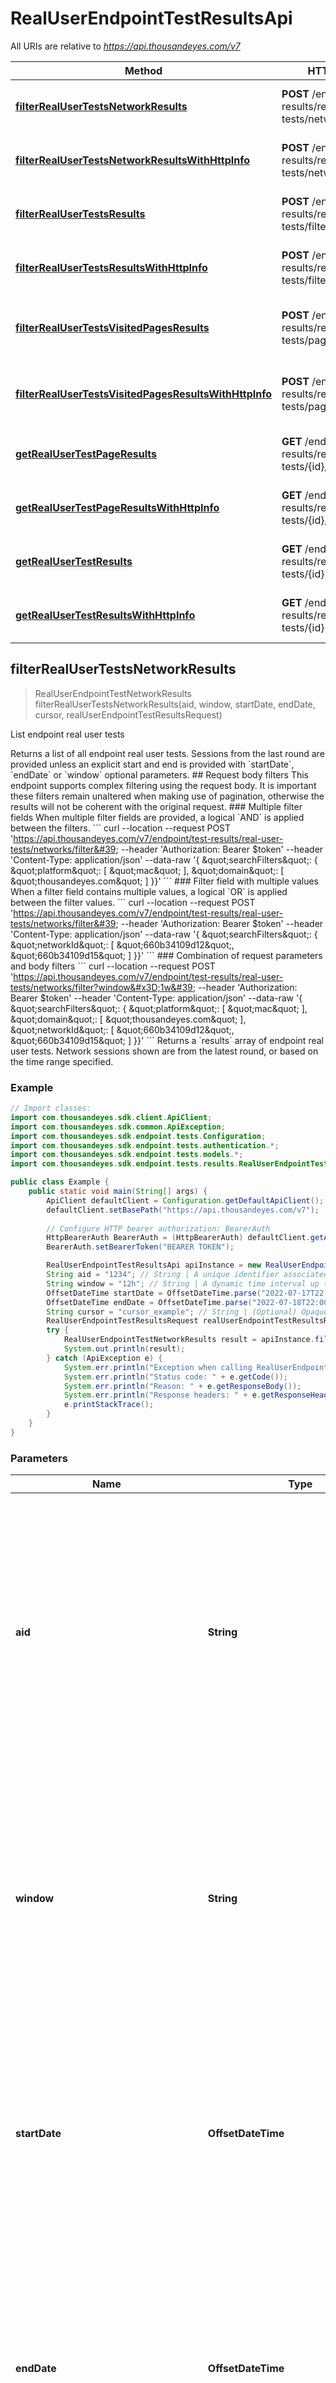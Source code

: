 # RealUserEndpointTestResultsApi

All URIs are relative to *https://api.thousandeyes.com/v7*

| Method | HTTP request | Description |
|------------- | ------------- | -------------|
| [**filterRealUserTestsNetworkResults**](RealUserEndpointTestResultsApi.md#filterRealUserTestsNetworkResults) | **POST** /endpoint/test-results/real-user-tests/networks/filter | List endpoint real user tests |
| [**filterRealUserTestsNetworkResultsWithHttpInfo**](RealUserEndpointTestResultsApi.md#filterRealUserTestsNetworkResultsWithHttpInfo) | **POST** /endpoint/test-results/real-user-tests/networks/filter | List endpoint real user tests |
| [**filterRealUserTestsResults**](RealUserEndpointTestResultsApi.md#filterRealUserTestsResults) | **POST** /endpoint/test-results/real-user-tests/filter | List endpoint real user tests |
| [**filterRealUserTestsResultsWithHttpInfo**](RealUserEndpointTestResultsApi.md#filterRealUserTestsResultsWithHttpInfo) | **POST** /endpoint/test-results/real-user-tests/filter | List endpoint real user tests |
| [**filterRealUserTestsVisitedPagesResults**](RealUserEndpointTestResultsApi.md#filterRealUserTestsVisitedPagesResults) | **POST** /endpoint/test-results/real-user-tests/pages/filter | List endpoint real user tests visited pages |
| [**filterRealUserTestsVisitedPagesResultsWithHttpInfo**](RealUserEndpointTestResultsApi.md#filterRealUserTestsVisitedPagesResultsWithHttpInfo) | **POST** /endpoint/test-results/real-user-tests/pages/filter | List endpoint real user tests visited pages |
| [**getRealUserTestPageResults**](RealUserEndpointTestResultsApi.md#getRealUserTestPageResults) | **GET** /endpoint/test-results/real-user-tests/{id}/pages/{pageId} | Retrieve endpoint real user test page |
| [**getRealUserTestPageResultsWithHttpInfo**](RealUserEndpointTestResultsApi.md#getRealUserTestPageResultsWithHttpInfo) | **GET** /endpoint/test-results/real-user-tests/{id}/pages/{pageId} | Retrieve endpoint real user test page |
| [**getRealUserTestResults**](RealUserEndpointTestResultsApi.md#getRealUserTestResults) | **GET** /endpoint/test-results/real-user-tests/{id} | Retrieve endpoint real user test |
| [**getRealUserTestResultsWithHttpInfo**](RealUserEndpointTestResultsApi.md#getRealUserTestResultsWithHttpInfo) | **GET** /endpoint/test-results/real-user-tests/{id} | Retrieve endpoint real user test |



## filterRealUserTestsNetworkResults

> RealUserEndpointTestNetworkResults filterRealUserTestsNetworkResults(aid, window, startDate, endDate, cursor, realUserEndpointTestResultsRequest)

List endpoint real user tests

Returns a list of all endpoint real user tests.  Sessions from the last round are provided unless an explicit start and end is provided with &#x60;startDate&#x60;, &#x60;endDate&#x60; or &#x60;window&#x60; optional parameters.  ## Request body filters This endpoint supports complex filtering using the request body. It is important these filters remain unaltered when making use of pagination, otherwise the results will not be coherent with the original request.  ### Multiple filter fields When multiple filter fields are provided, a logical &#x60;AND&#x60; is applied between the filters.  &#x60;&#x60;&#x60; curl --location --request POST &#39;https://api.thousandeyes.com/v7/endpoint/test-results/real-user-tests/networks/filter&#39; --header &#39;Authorization: Bearer $token&#39; --header &#39;Content-Type: application/json&#39; --data-raw &#39;{    \&quot;searchFilters\&quot;: {     \&quot;platform\&quot;: [ \&quot;mac\&quot; ],     \&quot;domain\&quot;: [ \&quot;thousandeyes.com\&quot; ]   }}&#39; &#x60;&#x60;&#x60;  ### Filter field with multiple values When a filter field contains multiple values, a logical &#x60;OR&#x60; is applied between the filter values.  &#x60;&#x60;&#x60; curl --location --request POST &#39;https://api.thousandeyes.com/v7/endpoint/test-results/real-user-tests/networks/filter&#39; --header &#39;Authorization: Bearer $token&#39; --header &#39;Content-Type: application/json&#39; --data-raw &#39;{   \&quot;searchFilters\&quot;: {     \&quot;networkId\&quot;: [ \&quot;660b34109d12\&quot;, \&quot;660b34109d15\&quot; ]   }}&#39; &#x60;&#x60;&#x60;  ### Combination of request parameters and body filters &#x60;&#x60;&#x60; curl --location --request POST &#39;https://api.thousandeyes.com/v7/endpoint/test-results/real-user-tests/networks/filter?window&#x3D;1w&#39; --header &#39;Authorization: Bearer $token&#39; --header &#39;Content-Type: application/json&#39; --data-raw &#39;{   \&quot;searchFilters\&quot;: {     \&quot;platform\&quot;: [ \&quot;mac\&quot; ],     \&quot;domain\&quot;: [ \&quot;thousandeyes.com\&quot; ],     \&quot;networkId\&quot;: [ \&quot;660b34109d12\&quot;, \&quot;660b34109d15\&quot; ]   }}&#39; &#x60;&#x60;&#x60;  Returns a &#x60;results&#x60; array of endpoint real user tests.  Network sessions shown are from the latest round, or based on the time range specified. 

### Example

```java
// Import classes:
import com.thousandeyes.sdk.client.ApiClient;
import com.thousandeyes.sdk.common.ApiException;
import com.thousandeyes.sdk.endpoint.tests.Configuration;
import com.thousandeyes.sdk.endpoint.tests.authentication.*;
import com.thousandeyes.sdk.endpoint.tests.models.*;
import com.thousandeyes.sdk.endpoint.tests.results.RealUserEndpointTestResultsApi;

public class Example {
    public static void main(String[] args) {
        ApiClient defaultClient = Configuration.getDefaultApiClient();
        defaultClient.setBasePath("https://api.thousandeyes.com/v7");
        
        // Configure HTTP bearer authorization: BearerAuth
        HttpBearerAuth BearerAuth = (HttpBearerAuth) defaultClient.getAuthentication("BearerAuth");
        BearerAuth.setBearerToken("BEARER TOKEN");

        RealUserEndpointTestResultsApi apiInstance = new RealUserEndpointTestResultsApi(defaultClient);
        String aid = "1234"; // String | A unique identifier associated with your account group. You can retrieve your `AccountGroupId` from the `/account-groups` endpoint. Note that you must be assigned to the target account group. Specifying this parameter without being assigned to the target account group will result in an error response.
        String window = "12h"; // String | A dynamic time interval up to the current time of the request. Specify the interval as a number followed by an optional type: `s` for seconds (default if no type is specified), `m` for minutes, `h` for hours, `d` for days, and `w` for weeks. For a precise date range, use `startDate` and `endDate`.
        OffsetDateTime startDate = OffsetDateTime.parse("2022-07-17T22:00:54Z"); // OffsetDateTime | Use with the `endDate` parameter. Include the complete time (hours, minutes, and seconds) in UTC time zone, following the ISO 8601 date-time format. See the example for reference. Please note that this parameter can't be used with `window`.
        OffsetDateTime endDate = OffsetDateTime.parse("2022-07-18T22:00:54Z"); // OffsetDateTime | Defaults to current time the request is made. Use with the `startDate` parameter. Include the complete time (hours, minutes, and seconds) in UTC time zone, following the ISO 8601 date-time format. See the example for reference. Please note that this parameter can't be used with `window`.
        String cursor = "cursor_example"; // String | (Optional) Opaque cursor used for pagination. Clients should use `next` value from `_links` instead of this parameter.
        RealUserEndpointTestResultsRequest realUserEndpointTestResultsRequest = new RealUserEndpointTestResultsRequest(); // RealUserEndpointTestResultsRequest | 
        try {
            RealUserEndpointTestNetworkResults result = apiInstance.filterRealUserTestsNetworkResults(aid, window, startDate, endDate, cursor, realUserEndpointTestResultsRequest);
            System.out.println(result);
        } catch (ApiException e) {
            System.err.println("Exception when calling RealUserEndpointTestResultsApi#filterRealUserTestsNetworkResults");
            System.err.println("Status code: " + e.getCode());
            System.err.println("Reason: " + e.getResponseBody());
            System.err.println("Response headers: " + e.getResponseHeaders());
            e.printStackTrace();
        }
    }
}
```

### Parameters


| Name | Type | Description  | Notes |
|------------- | ------------- | ------------- | -------------|
| **aid** | **String**| A unique identifier associated with your account group. You can retrieve your &#x60;AccountGroupId&#x60; from the &#x60;/account-groups&#x60; endpoint. Note that you must be assigned to the target account group. Specifying this parameter without being assigned to the target account group will result in an error response. | [optional] |
| **window** | **String**| A dynamic time interval up to the current time of the request. Specify the interval as a number followed by an optional type: &#x60;s&#x60; for seconds (default if no type is specified), &#x60;m&#x60; for minutes, &#x60;h&#x60; for hours, &#x60;d&#x60; for days, and &#x60;w&#x60; for weeks. For a precise date range, use &#x60;startDate&#x60; and &#x60;endDate&#x60;. | [optional] |
| **startDate** | **OffsetDateTime**| Use with the &#x60;endDate&#x60; parameter. Include the complete time (hours, minutes, and seconds) in UTC time zone, following the ISO 8601 date-time format. See the example for reference. Please note that this parameter can&#39;t be used with &#x60;window&#x60;. | [optional] |
| **endDate** | **OffsetDateTime**| Defaults to current time the request is made. Use with the &#x60;startDate&#x60; parameter. Include the complete time (hours, minutes, and seconds) in UTC time zone, following the ISO 8601 date-time format. See the example for reference. Please note that this parameter can&#39;t be used with &#x60;window&#x60;. | [optional] |
| **cursor** | **String**| (Optional) Opaque cursor used for pagination. Clients should use &#x60;next&#x60; value from &#x60;_links&#x60; instead of this parameter. | [optional] |
| **realUserEndpointTestResultsRequest** | [**RealUserEndpointTestResultsRequest**](RealUserEndpointTestResultsRequest.md)|  | [optional] |

### Return type

[**RealUserEndpointTestNetworkResults**](RealUserEndpointTestNetworkResults.md)


### Authorization

[BearerAuth](../README.md#BearerAuth)

### HTTP request headers

- **Content-Type**: application/json
- **Accept**: application/hal+json, application/json, application/problem+json

### HTTP response details
| Status code | Description | Response headers |
|-------------|-------------|------------------|
| **200** | OK |  -  |
| **400** | Bad Request |  -  |
| **401** | Unauthorized |  -  |
| **403** | Insufficient permissions to query endpoint |  -  |
| **404** | Not found |  -  |
| **429** | Exhausted rate limit for the organization |  -  |
| **500** | Internal server error |  -  |
| **502** | Bad Gateway |  -  |

## filterRealUserTestsNetworkResultsWithHttpInfo

> ApiResponse<RealUserEndpointTestNetworkResults> filterRealUserTestsNetworkResults filterRealUserTestsNetworkResultsWithHttpInfo(aid, window, startDate, endDate, cursor, realUserEndpointTestResultsRequest)

List endpoint real user tests

Returns a list of all endpoint real user tests.  Sessions from the last round are provided unless an explicit start and end is provided with &#x60;startDate&#x60;, &#x60;endDate&#x60; or &#x60;window&#x60; optional parameters.  ## Request body filters This endpoint supports complex filtering using the request body. It is important these filters remain unaltered when making use of pagination, otherwise the results will not be coherent with the original request.  ### Multiple filter fields When multiple filter fields are provided, a logical &#x60;AND&#x60; is applied between the filters.  &#x60;&#x60;&#x60; curl --location --request POST &#39;https://api.thousandeyes.com/v7/endpoint/test-results/real-user-tests/networks/filter&#39; --header &#39;Authorization: Bearer $token&#39; --header &#39;Content-Type: application/json&#39; --data-raw &#39;{    \&quot;searchFilters\&quot;: {     \&quot;platform\&quot;: [ \&quot;mac\&quot; ],     \&quot;domain\&quot;: [ \&quot;thousandeyes.com\&quot; ]   }}&#39; &#x60;&#x60;&#x60;  ### Filter field with multiple values When a filter field contains multiple values, a logical &#x60;OR&#x60; is applied between the filter values.  &#x60;&#x60;&#x60; curl --location --request POST &#39;https://api.thousandeyes.com/v7/endpoint/test-results/real-user-tests/networks/filter&#39; --header &#39;Authorization: Bearer $token&#39; --header &#39;Content-Type: application/json&#39; --data-raw &#39;{   \&quot;searchFilters\&quot;: {     \&quot;networkId\&quot;: [ \&quot;660b34109d12\&quot;, \&quot;660b34109d15\&quot; ]   }}&#39; &#x60;&#x60;&#x60;  ### Combination of request parameters and body filters &#x60;&#x60;&#x60; curl --location --request POST &#39;https://api.thousandeyes.com/v7/endpoint/test-results/real-user-tests/networks/filter?window&#x3D;1w&#39; --header &#39;Authorization: Bearer $token&#39; --header &#39;Content-Type: application/json&#39; --data-raw &#39;{   \&quot;searchFilters\&quot;: {     \&quot;platform\&quot;: [ \&quot;mac\&quot; ],     \&quot;domain\&quot;: [ \&quot;thousandeyes.com\&quot; ],     \&quot;networkId\&quot;: [ \&quot;660b34109d12\&quot;, \&quot;660b34109d15\&quot; ]   }}&#39; &#x60;&#x60;&#x60;  Returns a &#x60;results&#x60; array of endpoint real user tests.  Network sessions shown are from the latest round, or based on the time range specified. 

### Example

```java
// Import classes:
import com.thousandeyes.sdk.client.ApiClient;
import com.thousandeyes.sdk.common.ApiException;
import com.thousandeyes.sdk.common.ApiResponse;
import com.thousandeyes.sdk.endpoint.tests.Configuration;
import com.thousandeyes.sdk.endpoint.tests.authentication.*;
import com.thousandeyes.sdk.endpoint.tests.models.*;
import com.thousandeyes.sdk.endpoint.tests.results.RealUserEndpointTestResultsApi;

public class Example {
    public static void main(String[] args) {
        ApiClient defaultClient = Configuration.getDefaultApiClient();
        defaultClient.setBasePath("https://api.thousandeyes.com/v7");
        
        // Configure HTTP bearer authorization: BearerAuth
        HttpBearerAuth BearerAuth = (HttpBearerAuth) defaultClient.getAuthentication("BearerAuth");
        BearerAuth.setBearerToken("BEARER TOKEN");

        RealUserEndpointTestResultsApi apiInstance = new RealUserEndpointTestResultsApi(defaultClient);
        String aid = "1234"; // String | A unique identifier associated with your account group. You can retrieve your `AccountGroupId` from the `/account-groups` endpoint. Note that you must be assigned to the target account group. Specifying this parameter without being assigned to the target account group will result in an error response.
        String window = "12h"; // String | A dynamic time interval up to the current time of the request. Specify the interval as a number followed by an optional type: `s` for seconds (default if no type is specified), `m` for minutes, `h` for hours, `d` for days, and `w` for weeks. For a precise date range, use `startDate` and `endDate`.
        OffsetDateTime startDate = OffsetDateTime.parse("2022-07-17T22:00:54Z"); // OffsetDateTime | Use with the `endDate` parameter. Include the complete time (hours, minutes, and seconds) in UTC time zone, following the ISO 8601 date-time format. See the example for reference. Please note that this parameter can't be used with `window`.
        OffsetDateTime endDate = OffsetDateTime.parse("2022-07-18T22:00:54Z"); // OffsetDateTime | Defaults to current time the request is made. Use with the `startDate` parameter. Include the complete time (hours, minutes, and seconds) in UTC time zone, following the ISO 8601 date-time format. See the example for reference. Please note that this parameter can't be used with `window`.
        String cursor = "cursor_example"; // String | (Optional) Opaque cursor used for pagination. Clients should use `next` value from `_links` instead of this parameter.
        RealUserEndpointTestResultsRequest realUserEndpointTestResultsRequest = new RealUserEndpointTestResultsRequest(); // RealUserEndpointTestResultsRequest | 
        try {
            ApiResponse<RealUserEndpointTestNetworkResults> response = apiInstance.filterRealUserTestsNetworkResultsWithHttpInfo(aid, window, startDate, endDate, cursor, realUserEndpointTestResultsRequest);
            System.out.println("Status code: " + response.getStatusCode());
            System.out.println("Response headers: " + response.getHeaders());
            System.out.println("Response body: " + response.getData());
        } catch (ApiException e) {
            System.err.println("Exception when calling RealUserEndpointTestResultsApi#filterRealUserTestsNetworkResults");
            System.err.println("Status code: " + e.getCode());
            System.err.println("Response headers: " + e.getResponseHeaders());
            System.err.println("Reason: " + e.getResponseBody());
            e.printStackTrace();
        }
    }
}
```

### Parameters


| Name | Type | Description  | Notes |
|------------- | ------------- | ------------- | -------------|
| **aid** | **String**| A unique identifier associated with your account group. You can retrieve your &#x60;AccountGroupId&#x60; from the &#x60;/account-groups&#x60; endpoint. Note that you must be assigned to the target account group. Specifying this parameter without being assigned to the target account group will result in an error response. | [optional] |
| **window** | **String**| A dynamic time interval up to the current time of the request. Specify the interval as a number followed by an optional type: &#x60;s&#x60; for seconds (default if no type is specified), &#x60;m&#x60; for minutes, &#x60;h&#x60; for hours, &#x60;d&#x60; for days, and &#x60;w&#x60; for weeks. For a precise date range, use &#x60;startDate&#x60; and &#x60;endDate&#x60;. | [optional] |
| **startDate** | **OffsetDateTime**| Use with the &#x60;endDate&#x60; parameter. Include the complete time (hours, minutes, and seconds) in UTC time zone, following the ISO 8601 date-time format. See the example for reference. Please note that this parameter can&#39;t be used with &#x60;window&#x60;. | [optional] |
| **endDate** | **OffsetDateTime**| Defaults to current time the request is made. Use with the &#x60;startDate&#x60; parameter. Include the complete time (hours, minutes, and seconds) in UTC time zone, following the ISO 8601 date-time format. See the example for reference. Please note that this parameter can&#39;t be used with &#x60;window&#x60;. | [optional] |
| **cursor** | **String**| (Optional) Opaque cursor used for pagination. Clients should use &#x60;next&#x60; value from &#x60;_links&#x60; instead of this parameter. | [optional] |
| **realUserEndpointTestResultsRequest** | [**RealUserEndpointTestResultsRequest**](RealUserEndpointTestResultsRequest.md)|  | [optional] |

### Return type

ApiResponse<[**RealUserEndpointTestNetworkResults**](RealUserEndpointTestNetworkResults.md)>


### Authorization

[BearerAuth](../README.md#BearerAuth)

### HTTP request headers

- **Content-Type**: application/json
- **Accept**: application/hal+json, application/json, application/problem+json

### HTTP response details
| Status code | Description | Response headers |
|-------------|-------------|------------------|
| **200** | OK |  -  |
| **400** | Bad Request |  -  |
| **401** | Unauthorized |  -  |
| **403** | Insufficient permissions to query endpoint |  -  |
| **404** | Not found |  -  |
| **429** | Exhausted rate limit for the organization |  -  |
| **500** | Internal server error |  -  |
| **502** | Bad Gateway |  -  |


## filterRealUserTestsResults

> RealUserEndpointTestResults filterRealUserTestsResults(aid, window, startDate, endDate, cursor, realUserEndpointTestResultsRequest)

List endpoint real user tests

Returns a list of all endpoint real user tests. Results from the last round are provided unless an explicit start and end is provided with &#x60;startDate&#x60;, &#x60;endDate&#x60; or &#x60;window&#x60; optional parameters.  ## Request body filters This endpoint supports complex filtering using the request body. It is important these filters remain unaltered when making use of pagination, otherwise the results will not be coherent with the original request.  ### Multiple filter fields When multiple filter fields are provided, a logical &#x60;AND&#x60; is applied between the filters.  &#x60;&#x60;&#x60; curl --location --request POST &#39;https://api.thousandeyes.com/v7/endpoint/test-results/real-user-tests/filter&#39; --header &#39;Authorization: Bearer $token&#39; --header &#39;Content-Type: application/json&#39; --data-raw &#39;{   \&quot;searchFilters\&quot;: {     \&quot;platform\&quot;: [ \&quot;mac\&quot; ],     \&quot;domain\&quot;: [ \&quot;thousandeyes.com\&quot; ]   }}&#39; &#x60;&#x60;&#x60;  ### Filter field with multiple values When a filter field contains multiple values, a logical &#x60;OR&#x60; is applied between the filter values.  &#x60;&#x60;&#x60; curl --location --request POST &#39;https://api.thousandeyes.com/v7/endpoint/test-results/real-user-tests/filter&#39; --header &#39;Authorization: Bearer $token&#39; --header &#39;Content-Type: application/json&#39; --data-raw &#39;{     \&quot;searchFilters\&quot;: {       \&quot;networkId\&quot;: [ \&quot;660b34109d12\&quot;, \&quot;660b34109d15\&quot; ]     }   }&#39; &#x60;&#x60;&#x60;  ### Combination of request parameters and body filters &#x60;&#x60;&#x60; curl --location --request POST &#39;https://api.thousandeyes.com/v7/endpoint/test-results/real-user-tests/filter?window&#x3D;1w&#39; --header &#39;Authorization: Bearer $token&#39; --header &#39;Content-Type: application/json&#39; --data-raw &#39;{     \&quot;searchFilters\&quot;: {       \&quot;platform\&quot;: [ \&quot;mac\&quot; ],       \&quot;domain\&quot;: [ \&quot;thousandeyes.com\&quot; ],       \&quot;networkId\&quot;: [ \&quot;660b34109d12\&quot;, \&quot;660b34109d15\&quot; ]     }   }&#39; &#x60;&#x60;&#x60;  Returns a &#x60;results&#x60; array of endpoint real user tests. Either the latest results, or based on the time range and body filters specified. 

### Example

```java
// Import classes:
import com.thousandeyes.sdk.client.ApiClient;
import com.thousandeyes.sdk.common.ApiException;
import com.thousandeyes.sdk.endpoint.tests.Configuration;
import com.thousandeyes.sdk.endpoint.tests.authentication.*;
import com.thousandeyes.sdk.endpoint.tests.models.*;
import com.thousandeyes.sdk.endpoint.tests.results.RealUserEndpointTestResultsApi;

public class Example {
    public static void main(String[] args) {
        ApiClient defaultClient = Configuration.getDefaultApiClient();
        defaultClient.setBasePath("https://api.thousandeyes.com/v7");
        
        // Configure HTTP bearer authorization: BearerAuth
        HttpBearerAuth BearerAuth = (HttpBearerAuth) defaultClient.getAuthentication("BearerAuth");
        BearerAuth.setBearerToken("BEARER TOKEN");

        RealUserEndpointTestResultsApi apiInstance = new RealUserEndpointTestResultsApi(defaultClient);
        String aid = "1234"; // String | A unique identifier associated with your account group. You can retrieve your `AccountGroupId` from the `/account-groups` endpoint. Note that you must be assigned to the target account group. Specifying this parameter without being assigned to the target account group will result in an error response.
        String window = "12h"; // String | A dynamic time interval up to the current time of the request. Specify the interval as a number followed by an optional type: `s` for seconds (default if no type is specified), `m` for minutes, `h` for hours, `d` for days, and `w` for weeks. For a precise date range, use `startDate` and `endDate`.
        OffsetDateTime startDate = OffsetDateTime.parse("2022-07-17T22:00:54Z"); // OffsetDateTime | Use with the `endDate` parameter. Include the complete time (hours, minutes, and seconds) in UTC time zone, following the ISO 8601 date-time format. See the example for reference. Please note that this parameter can't be used with `window`.
        OffsetDateTime endDate = OffsetDateTime.parse("2022-07-18T22:00:54Z"); // OffsetDateTime | Defaults to current time the request is made. Use with the `startDate` parameter. Include the complete time (hours, minutes, and seconds) in UTC time zone, following the ISO 8601 date-time format. See the example for reference. Please note that this parameter can't be used with `window`.
        String cursor = "cursor_example"; // String | (Optional) Opaque cursor used for pagination. Clients should use `next` value from `_links` instead of this parameter.
        RealUserEndpointTestResultsRequest realUserEndpointTestResultsRequest = new RealUserEndpointTestResultsRequest(); // RealUserEndpointTestResultsRequest | 
        try {
            RealUserEndpointTestResults result = apiInstance.filterRealUserTestsResults(aid, window, startDate, endDate, cursor, realUserEndpointTestResultsRequest);
            System.out.println(result);
        } catch (ApiException e) {
            System.err.println("Exception when calling RealUserEndpointTestResultsApi#filterRealUserTestsResults");
            System.err.println("Status code: " + e.getCode());
            System.err.println("Reason: " + e.getResponseBody());
            System.err.println("Response headers: " + e.getResponseHeaders());
            e.printStackTrace();
        }
    }
}
```

### Parameters


| Name | Type | Description  | Notes |
|------------- | ------------- | ------------- | -------------|
| **aid** | **String**| A unique identifier associated with your account group. You can retrieve your &#x60;AccountGroupId&#x60; from the &#x60;/account-groups&#x60; endpoint. Note that you must be assigned to the target account group. Specifying this parameter without being assigned to the target account group will result in an error response. | [optional] |
| **window** | **String**| A dynamic time interval up to the current time of the request. Specify the interval as a number followed by an optional type: &#x60;s&#x60; for seconds (default if no type is specified), &#x60;m&#x60; for minutes, &#x60;h&#x60; for hours, &#x60;d&#x60; for days, and &#x60;w&#x60; for weeks. For a precise date range, use &#x60;startDate&#x60; and &#x60;endDate&#x60;. | [optional] |
| **startDate** | **OffsetDateTime**| Use with the &#x60;endDate&#x60; parameter. Include the complete time (hours, minutes, and seconds) in UTC time zone, following the ISO 8601 date-time format. See the example for reference. Please note that this parameter can&#39;t be used with &#x60;window&#x60;. | [optional] |
| **endDate** | **OffsetDateTime**| Defaults to current time the request is made. Use with the &#x60;startDate&#x60; parameter. Include the complete time (hours, minutes, and seconds) in UTC time zone, following the ISO 8601 date-time format. See the example for reference. Please note that this parameter can&#39;t be used with &#x60;window&#x60;. | [optional] |
| **cursor** | **String**| (Optional) Opaque cursor used for pagination. Clients should use &#x60;next&#x60; value from &#x60;_links&#x60; instead of this parameter. | [optional] |
| **realUserEndpointTestResultsRequest** | [**RealUserEndpointTestResultsRequest**](RealUserEndpointTestResultsRequest.md)|  | [optional] |

### Return type

[**RealUserEndpointTestResults**](RealUserEndpointTestResults.md)


### Authorization

[BearerAuth](../README.md#BearerAuth)

### HTTP request headers

- **Content-Type**: application/json
- **Accept**: application/hal+json, application/json, application/problem+json

### HTTP response details
| Status code | Description | Response headers |
|-------------|-------------|------------------|
| **200** | OK |  -  |
| **400** | Bad Request |  -  |
| **401** | Unauthorized |  -  |
| **403** | Insufficient permissions to query endpoint |  -  |
| **404** | Not found |  -  |
| **429** | Exhausted rate limit for the organization |  -  |
| **500** | Internal server error |  -  |
| **502** | Bad Gateway |  -  |

## filterRealUserTestsResultsWithHttpInfo

> ApiResponse<RealUserEndpointTestResults> filterRealUserTestsResults filterRealUserTestsResultsWithHttpInfo(aid, window, startDate, endDate, cursor, realUserEndpointTestResultsRequest)

List endpoint real user tests

Returns a list of all endpoint real user tests. Results from the last round are provided unless an explicit start and end is provided with &#x60;startDate&#x60;, &#x60;endDate&#x60; or &#x60;window&#x60; optional parameters.  ## Request body filters This endpoint supports complex filtering using the request body. It is important these filters remain unaltered when making use of pagination, otherwise the results will not be coherent with the original request.  ### Multiple filter fields When multiple filter fields are provided, a logical &#x60;AND&#x60; is applied between the filters.  &#x60;&#x60;&#x60; curl --location --request POST &#39;https://api.thousandeyes.com/v7/endpoint/test-results/real-user-tests/filter&#39; --header &#39;Authorization: Bearer $token&#39; --header &#39;Content-Type: application/json&#39; --data-raw &#39;{   \&quot;searchFilters\&quot;: {     \&quot;platform\&quot;: [ \&quot;mac\&quot; ],     \&quot;domain\&quot;: [ \&quot;thousandeyes.com\&quot; ]   }}&#39; &#x60;&#x60;&#x60;  ### Filter field with multiple values When a filter field contains multiple values, a logical &#x60;OR&#x60; is applied between the filter values.  &#x60;&#x60;&#x60; curl --location --request POST &#39;https://api.thousandeyes.com/v7/endpoint/test-results/real-user-tests/filter&#39; --header &#39;Authorization: Bearer $token&#39; --header &#39;Content-Type: application/json&#39; --data-raw &#39;{     \&quot;searchFilters\&quot;: {       \&quot;networkId\&quot;: [ \&quot;660b34109d12\&quot;, \&quot;660b34109d15\&quot; ]     }   }&#39; &#x60;&#x60;&#x60;  ### Combination of request parameters and body filters &#x60;&#x60;&#x60; curl --location --request POST &#39;https://api.thousandeyes.com/v7/endpoint/test-results/real-user-tests/filter?window&#x3D;1w&#39; --header &#39;Authorization: Bearer $token&#39; --header &#39;Content-Type: application/json&#39; --data-raw &#39;{     \&quot;searchFilters\&quot;: {       \&quot;platform\&quot;: [ \&quot;mac\&quot; ],       \&quot;domain\&quot;: [ \&quot;thousandeyes.com\&quot; ],       \&quot;networkId\&quot;: [ \&quot;660b34109d12\&quot;, \&quot;660b34109d15\&quot; ]     }   }&#39; &#x60;&#x60;&#x60;  Returns a &#x60;results&#x60; array of endpoint real user tests. Either the latest results, or based on the time range and body filters specified. 

### Example

```java
// Import classes:
import com.thousandeyes.sdk.client.ApiClient;
import com.thousandeyes.sdk.common.ApiException;
import com.thousandeyes.sdk.common.ApiResponse;
import com.thousandeyes.sdk.endpoint.tests.Configuration;
import com.thousandeyes.sdk.endpoint.tests.authentication.*;
import com.thousandeyes.sdk.endpoint.tests.models.*;
import com.thousandeyes.sdk.endpoint.tests.results.RealUserEndpointTestResultsApi;

public class Example {
    public static void main(String[] args) {
        ApiClient defaultClient = Configuration.getDefaultApiClient();
        defaultClient.setBasePath("https://api.thousandeyes.com/v7");
        
        // Configure HTTP bearer authorization: BearerAuth
        HttpBearerAuth BearerAuth = (HttpBearerAuth) defaultClient.getAuthentication("BearerAuth");
        BearerAuth.setBearerToken("BEARER TOKEN");

        RealUserEndpointTestResultsApi apiInstance = new RealUserEndpointTestResultsApi(defaultClient);
        String aid = "1234"; // String | A unique identifier associated with your account group. You can retrieve your `AccountGroupId` from the `/account-groups` endpoint. Note that you must be assigned to the target account group. Specifying this parameter without being assigned to the target account group will result in an error response.
        String window = "12h"; // String | A dynamic time interval up to the current time of the request. Specify the interval as a number followed by an optional type: `s` for seconds (default if no type is specified), `m` for minutes, `h` for hours, `d` for days, and `w` for weeks. For a precise date range, use `startDate` and `endDate`.
        OffsetDateTime startDate = OffsetDateTime.parse("2022-07-17T22:00:54Z"); // OffsetDateTime | Use with the `endDate` parameter. Include the complete time (hours, minutes, and seconds) in UTC time zone, following the ISO 8601 date-time format. See the example for reference. Please note that this parameter can't be used with `window`.
        OffsetDateTime endDate = OffsetDateTime.parse("2022-07-18T22:00:54Z"); // OffsetDateTime | Defaults to current time the request is made. Use with the `startDate` parameter. Include the complete time (hours, minutes, and seconds) in UTC time zone, following the ISO 8601 date-time format. See the example for reference. Please note that this parameter can't be used with `window`.
        String cursor = "cursor_example"; // String | (Optional) Opaque cursor used for pagination. Clients should use `next` value from `_links` instead of this parameter.
        RealUserEndpointTestResultsRequest realUserEndpointTestResultsRequest = new RealUserEndpointTestResultsRequest(); // RealUserEndpointTestResultsRequest | 
        try {
            ApiResponse<RealUserEndpointTestResults> response = apiInstance.filterRealUserTestsResultsWithHttpInfo(aid, window, startDate, endDate, cursor, realUserEndpointTestResultsRequest);
            System.out.println("Status code: " + response.getStatusCode());
            System.out.println("Response headers: " + response.getHeaders());
            System.out.println("Response body: " + response.getData());
        } catch (ApiException e) {
            System.err.println("Exception when calling RealUserEndpointTestResultsApi#filterRealUserTestsResults");
            System.err.println("Status code: " + e.getCode());
            System.err.println("Response headers: " + e.getResponseHeaders());
            System.err.println("Reason: " + e.getResponseBody());
            e.printStackTrace();
        }
    }
}
```

### Parameters


| Name | Type | Description  | Notes |
|------------- | ------------- | ------------- | -------------|
| **aid** | **String**| A unique identifier associated with your account group. You can retrieve your &#x60;AccountGroupId&#x60; from the &#x60;/account-groups&#x60; endpoint. Note that you must be assigned to the target account group. Specifying this parameter without being assigned to the target account group will result in an error response. | [optional] |
| **window** | **String**| A dynamic time interval up to the current time of the request. Specify the interval as a number followed by an optional type: &#x60;s&#x60; for seconds (default if no type is specified), &#x60;m&#x60; for minutes, &#x60;h&#x60; for hours, &#x60;d&#x60; for days, and &#x60;w&#x60; for weeks. For a precise date range, use &#x60;startDate&#x60; and &#x60;endDate&#x60;. | [optional] |
| **startDate** | **OffsetDateTime**| Use with the &#x60;endDate&#x60; parameter. Include the complete time (hours, minutes, and seconds) in UTC time zone, following the ISO 8601 date-time format. See the example for reference. Please note that this parameter can&#39;t be used with &#x60;window&#x60;. | [optional] |
| **endDate** | **OffsetDateTime**| Defaults to current time the request is made. Use with the &#x60;startDate&#x60; parameter. Include the complete time (hours, minutes, and seconds) in UTC time zone, following the ISO 8601 date-time format. See the example for reference. Please note that this parameter can&#39;t be used with &#x60;window&#x60;. | [optional] |
| **cursor** | **String**| (Optional) Opaque cursor used for pagination. Clients should use &#x60;next&#x60; value from &#x60;_links&#x60; instead of this parameter. | [optional] |
| **realUserEndpointTestResultsRequest** | [**RealUserEndpointTestResultsRequest**](RealUserEndpointTestResultsRequest.md)|  | [optional] |

### Return type

ApiResponse<[**RealUserEndpointTestResults**](RealUserEndpointTestResults.md)>


### Authorization

[BearerAuth](../README.md#BearerAuth)

### HTTP request headers

- **Content-Type**: application/json
- **Accept**: application/hal+json, application/json, application/problem+json

### HTTP response details
| Status code | Description | Response headers |
|-------------|-------------|------------------|
| **200** | OK |  -  |
| **400** | Bad Request |  -  |
| **401** | Unauthorized |  -  |
| **403** | Insufficient permissions to query endpoint |  -  |
| **404** | Not found |  -  |
| **429** | Exhausted rate limit for the organization |  -  |
| **500** | Internal server error |  -  |
| **502** | Bad Gateway |  -  |


## filterRealUserTestsVisitedPagesResults

> RealUserEndpointTestPageResults filterRealUserTestsVisitedPagesResults(aid, window, startDate, endDate, cursor, realUserEndpointTestResultRequestFilter)

List endpoint real user tests visited pages

Returns a list of all endpoint real user tests visited pages.  Sessions from the last round are provided unless an explicit start and end is provided with &#x60;startDate&#x60;, &#x60;endDate&#x60; or &#x60;window&#x60; optional parameters.  ## Request body filters This endpoint supports complex filtering using the request body. It is important these filters remain unaltered when making use of pagination, otherwise the results will not be coherent with the original request.  ### Multiple filter fields When multiple filter fields are provided, a logical &#x60;AND&#x60; is applied between the filters.  &#x60;&#x60;&#x60; curl --location --request POST &#39;https://api.thousandeyes.com/v7/endpoint/test-results/real-user-tests/pages/filter&#39; --header &#39;Authorization: Bearer $token&#39; --header &#39;Content-Type: application/json&#39; --data-raw &#39;{   \&quot;searchFilters\&quot;: {     \&quot;platform\&quot;: [ \&quot;mac\&quot; ],     \&quot;domain\&quot;: [ \&quot;thousandeyes.com\&quot; ]   }}&#39; &#x60;&#x60;&#x60;  ### Filter field with multiple values When a filter field contains multiple values, a logical &#x60;OR&#x60; is applied between the filter values.  &#x60;&#x60;&#x60; curl --location --request POST &#39;https://api.thousandeyes.com/v7/endpoint/test-results/real-user-tests/pages/filter&#39; --header &#39;Authorization: Bearer $token&#39; --header &#39;Content-Type: application/json&#39; --data-raw &#39;{   \&quot;searchFilters\&quot;: {     \&quot;networkId\&quot;: [ \&quot;660b34109d12\&quot;, \&quot;660b34109d15\&quot; ]   }}&#39; &#x60;&#x60;&#x60;  ### Combination of request parameters and body filters &#x60;&#x60;&#x60; curl --location --request POST &#39;https://api.thousandeyes.com/v7/endpoint/test-results/real-user-tests/pages/filter?window&#x3D;1w&#39; --header &#39;Authorization: Bearer $token&#39; --header &#39;Content-Type: application/json&#39; --data-raw &#39;{   \&quot;searchFilters\&quot;: {     \&quot;platform\&quot;: [ \&quot;mac\&quot; ],     \&quot;domain\&quot;: [ \&quot;thousandeyes.com\&quot; ],     \&quot;networkId\&quot;: [ \&quot;660b34109d12\&quot;, \&quot;660b34109d15\&quot; ]   }}&#39; &#x60;&#x60;&#x60;  Returns a &#x60;results&#x60; array of user loaded pages in an endpoint real user test.  Pages shown are from the latest round, or based on the time range specified. 

### Example

```java
// Import classes:
import com.thousandeyes.sdk.client.ApiClient;
import com.thousandeyes.sdk.common.ApiException;
import com.thousandeyes.sdk.endpoint.tests.Configuration;
import com.thousandeyes.sdk.endpoint.tests.authentication.*;
import com.thousandeyes.sdk.endpoint.tests.models.*;
import com.thousandeyes.sdk.endpoint.tests.results.RealUserEndpointTestResultsApi;

public class Example {
    public static void main(String[] args) {
        ApiClient defaultClient = Configuration.getDefaultApiClient();
        defaultClient.setBasePath("https://api.thousandeyes.com/v7");
        
        // Configure HTTP bearer authorization: BearerAuth
        HttpBearerAuth BearerAuth = (HttpBearerAuth) defaultClient.getAuthentication("BearerAuth");
        BearerAuth.setBearerToken("BEARER TOKEN");

        RealUserEndpointTestResultsApi apiInstance = new RealUserEndpointTestResultsApi(defaultClient);
        String aid = "1234"; // String | A unique identifier associated with your account group. You can retrieve your `AccountGroupId` from the `/account-groups` endpoint. Note that you must be assigned to the target account group. Specifying this parameter without being assigned to the target account group will result in an error response.
        String window = "12h"; // String | A dynamic time interval up to the current time of the request. Specify the interval as a number followed by an optional type: `s` for seconds (default if no type is specified), `m` for minutes, `h` for hours, `d` for days, and `w` for weeks. For a precise date range, use `startDate` and `endDate`.
        OffsetDateTime startDate = OffsetDateTime.parse("2022-07-17T22:00:54Z"); // OffsetDateTime | Use with the `endDate` parameter. Include the complete time (hours, minutes, and seconds) in UTC time zone, following the ISO 8601 date-time format. See the example for reference. Please note that this parameter can't be used with `window`.
        OffsetDateTime endDate = OffsetDateTime.parse("2022-07-18T22:00:54Z"); // OffsetDateTime | Defaults to current time the request is made. Use with the `startDate` parameter. Include the complete time (hours, minutes, and seconds) in UTC time zone, following the ISO 8601 date-time format. See the example for reference. Please note that this parameter can't be used with `window`.
        String cursor = "cursor_example"; // String | (Optional) Opaque cursor used for pagination. Clients should use `next` value from `_links` instead of this parameter.
        RealUserEndpointTestResultRequestFilter realUserEndpointTestResultRequestFilter = new RealUserEndpointTestResultRequestFilter(); // RealUserEndpointTestResultRequestFilter | 
        try {
            RealUserEndpointTestPageResults result = apiInstance.filterRealUserTestsVisitedPagesResults(aid, window, startDate, endDate, cursor, realUserEndpointTestResultRequestFilter);
            System.out.println(result);
        } catch (ApiException e) {
            System.err.println("Exception when calling RealUserEndpointTestResultsApi#filterRealUserTestsVisitedPagesResults");
            System.err.println("Status code: " + e.getCode());
            System.err.println("Reason: " + e.getResponseBody());
            System.err.println("Response headers: " + e.getResponseHeaders());
            e.printStackTrace();
        }
    }
}
```

### Parameters


| Name | Type | Description  | Notes |
|------------- | ------------- | ------------- | -------------|
| **aid** | **String**| A unique identifier associated with your account group. You can retrieve your &#x60;AccountGroupId&#x60; from the &#x60;/account-groups&#x60; endpoint. Note that you must be assigned to the target account group. Specifying this parameter without being assigned to the target account group will result in an error response. | [optional] |
| **window** | **String**| A dynamic time interval up to the current time of the request. Specify the interval as a number followed by an optional type: &#x60;s&#x60; for seconds (default if no type is specified), &#x60;m&#x60; for minutes, &#x60;h&#x60; for hours, &#x60;d&#x60; for days, and &#x60;w&#x60; for weeks. For a precise date range, use &#x60;startDate&#x60; and &#x60;endDate&#x60;. | [optional] |
| **startDate** | **OffsetDateTime**| Use with the &#x60;endDate&#x60; parameter. Include the complete time (hours, minutes, and seconds) in UTC time zone, following the ISO 8601 date-time format. See the example for reference. Please note that this parameter can&#39;t be used with &#x60;window&#x60;. | [optional] |
| **endDate** | **OffsetDateTime**| Defaults to current time the request is made. Use with the &#x60;startDate&#x60; parameter. Include the complete time (hours, minutes, and seconds) in UTC time zone, following the ISO 8601 date-time format. See the example for reference. Please note that this parameter can&#39;t be used with &#x60;window&#x60;. | [optional] |
| **cursor** | **String**| (Optional) Opaque cursor used for pagination. Clients should use &#x60;next&#x60; value from &#x60;_links&#x60; instead of this parameter. | [optional] |
| **realUserEndpointTestResultRequestFilter** | [**RealUserEndpointTestResultRequestFilter**](RealUserEndpointTestResultRequestFilter.md)|  | [optional] |

### Return type

[**RealUserEndpointTestPageResults**](RealUserEndpointTestPageResults.md)


### Authorization

[BearerAuth](../README.md#BearerAuth)

### HTTP request headers

- **Content-Type**: application/json
- **Accept**: application/hal+json, application/json, application/problem+json

### HTTP response details
| Status code | Description | Response headers |
|-------------|-------------|------------------|
| **200** | OK |  -  |
| **400** | Bad Request |  -  |
| **401** | Unauthorized |  -  |
| **403** | Insufficient permissions to query endpoint |  -  |
| **404** | Not found |  -  |
| **429** | Exhausted rate limit for the organization |  -  |
| **500** | Internal server error |  -  |
| **502** | Bad Gateway |  -  |

## filterRealUserTestsVisitedPagesResultsWithHttpInfo

> ApiResponse<RealUserEndpointTestPageResults> filterRealUserTestsVisitedPagesResults filterRealUserTestsVisitedPagesResultsWithHttpInfo(aid, window, startDate, endDate, cursor, realUserEndpointTestResultRequestFilter)

List endpoint real user tests visited pages

Returns a list of all endpoint real user tests visited pages.  Sessions from the last round are provided unless an explicit start and end is provided with &#x60;startDate&#x60;, &#x60;endDate&#x60; or &#x60;window&#x60; optional parameters.  ## Request body filters This endpoint supports complex filtering using the request body. It is important these filters remain unaltered when making use of pagination, otherwise the results will not be coherent with the original request.  ### Multiple filter fields When multiple filter fields are provided, a logical &#x60;AND&#x60; is applied between the filters.  &#x60;&#x60;&#x60; curl --location --request POST &#39;https://api.thousandeyes.com/v7/endpoint/test-results/real-user-tests/pages/filter&#39; --header &#39;Authorization: Bearer $token&#39; --header &#39;Content-Type: application/json&#39; --data-raw &#39;{   \&quot;searchFilters\&quot;: {     \&quot;platform\&quot;: [ \&quot;mac\&quot; ],     \&quot;domain\&quot;: [ \&quot;thousandeyes.com\&quot; ]   }}&#39; &#x60;&#x60;&#x60;  ### Filter field with multiple values When a filter field contains multiple values, a logical &#x60;OR&#x60; is applied between the filter values.  &#x60;&#x60;&#x60; curl --location --request POST &#39;https://api.thousandeyes.com/v7/endpoint/test-results/real-user-tests/pages/filter&#39; --header &#39;Authorization: Bearer $token&#39; --header &#39;Content-Type: application/json&#39; --data-raw &#39;{   \&quot;searchFilters\&quot;: {     \&quot;networkId\&quot;: [ \&quot;660b34109d12\&quot;, \&quot;660b34109d15\&quot; ]   }}&#39; &#x60;&#x60;&#x60;  ### Combination of request parameters and body filters &#x60;&#x60;&#x60; curl --location --request POST &#39;https://api.thousandeyes.com/v7/endpoint/test-results/real-user-tests/pages/filter?window&#x3D;1w&#39; --header &#39;Authorization: Bearer $token&#39; --header &#39;Content-Type: application/json&#39; --data-raw &#39;{   \&quot;searchFilters\&quot;: {     \&quot;platform\&quot;: [ \&quot;mac\&quot; ],     \&quot;domain\&quot;: [ \&quot;thousandeyes.com\&quot; ],     \&quot;networkId\&quot;: [ \&quot;660b34109d12\&quot;, \&quot;660b34109d15\&quot; ]   }}&#39; &#x60;&#x60;&#x60;  Returns a &#x60;results&#x60; array of user loaded pages in an endpoint real user test.  Pages shown are from the latest round, or based on the time range specified. 

### Example

```java
// Import classes:
import com.thousandeyes.sdk.client.ApiClient;
import com.thousandeyes.sdk.common.ApiException;
import com.thousandeyes.sdk.common.ApiResponse;
import com.thousandeyes.sdk.endpoint.tests.Configuration;
import com.thousandeyes.sdk.endpoint.tests.authentication.*;
import com.thousandeyes.sdk.endpoint.tests.models.*;
import com.thousandeyes.sdk.endpoint.tests.results.RealUserEndpointTestResultsApi;

public class Example {
    public static void main(String[] args) {
        ApiClient defaultClient = Configuration.getDefaultApiClient();
        defaultClient.setBasePath("https://api.thousandeyes.com/v7");
        
        // Configure HTTP bearer authorization: BearerAuth
        HttpBearerAuth BearerAuth = (HttpBearerAuth) defaultClient.getAuthentication("BearerAuth");
        BearerAuth.setBearerToken("BEARER TOKEN");

        RealUserEndpointTestResultsApi apiInstance = new RealUserEndpointTestResultsApi(defaultClient);
        String aid = "1234"; // String | A unique identifier associated with your account group. You can retrieve your `AccountGroupId` from the `/account-groups` endpoint. Note that you must be assigned to the target account group. Specifying this parameter without being assigned to the target account group will result in an error response.
        String window = "12h"; // String | A dynamic time interval up to the current time of the request. Specify the interval as a number followed by an optional type: `s` for seconds (default if no type is specified), `m` for minutes, `h` for hours, `d` for days, and `w` for weeks. For a precise date range, use `startDate` and `endDate`.
        OffsetDateTime startDate = OffsetDateTime.parse("2022-07-17T22:00:54Z"); // OffsetDateTime | Use with the `endDate` parameter. Include the complete time (hours, minutes, and seconds) in UTC time zone, following the ISO 8601 date-time format. See the example for reference. Please note that this parameter can't be used with `window`.
        OffsetDateTime endDate = OffsetDateTime.parse("2022-07-18T22:00:54Z"); // OffsetDateTime | Defaults to current time the request is made. Use with the `startDate` parameter. Include the complete time (hours, minutes, and seconds) in UTC time zone, following the ISO 8601 date-time format. See the example for reference. Please note that this parameter can't be used with `window`.
        String cursor = "cursor_example"; // String | (Optional) Opaque cursor used for pagination. Clients should use `next` value from `_links` instead of this parameter.
        RealUserEndpointTestResultRequestFilter realUserEndpointTestResultRequestFilter = new RealUserEndpointTestResultRequestFilter(); // RealUserEndpointTestResultRequestFilter | 
        try {
            ApiResponse<RealUserEndpointTestPageResults> response = apiInstance.filterRealUserTestsVisitedPagesResultsWithHttpInfo(aid, window, startDate, endDate, cursor, realUserEndpointTestResultRequestFilter);
            System.out.println("Status code: " + response.getStatusCode());
            System.out.println("Response headers: " + response.getHeaders());
            System.out.println("Response body: " + response.getData());
        } catch (ApiException e) {
            System.err.println("Exception when calling RealUserEndpointTestResultsApi#filterRealUserTestsVisitedPagesResults");
            System.err.println("Status code: " + e.getCode());
            System.err.println("Response headers: " + e.getResponseHeaders());
            System.err.println("Reason: " + e.getResponseBody());
            e.printStackTrace();
        }
    }
}
```

### Parameters


| Name | Type | Description  | Notes |
|------------- | ------------- | ------------- | -------------|
| **aid** | **String**| A unique identifier associated with your account group. You can retrieve your &#x60;AccountGroupId&#x60; from the &#x60;/account-groups&#x60; endpoint. Note that you must be assigned to the target account group. Specifying this parameter without being assigned to the target account group will result in an error response. | [optional] |
| **window** | **String**| A dynamic time interval up to the current time of the request. Specify the interval as a number followed by an optional type: &#x60;s&#x60; for seconds (default if no type is specified), &#x60;m&#x60; for minutes, &#x60;h&#x60; for hours, &#x60;d&#x60; for days, and &#x60;w&#x60; for weeks. For a precise date range, use &#x60;startDate&#x60; and &#x60;endDate&#x60;. | [optional] |
| **startDate** | **OffsetDateTime**| Use with the &#x60;endDate&#x60; parameter. Include the complete time (hours, minutes, and seconds) in UTC time zone, following the ISO 8601 date-time format. See the example for reference. Please note that this parameter can&#39;t be used with &#x60;window&#x60;. | [optional] |
| **endDate** | **OffsetDateTime**| Defaults to current time the request is made. Use with the &#x60;startDate&#x60; parameter. Include the complete time (hours, minutes, and seconds) in UTC time zone, following the ISO 8601 date-time format. See the example for reference. Please note that this parameter can&#39;t be used with &#x60;window&#x60;. | [optional] |
| **cursor** | **String**| (Optional) Opaque cursor used for pagination. Clients should use &#x60;next&#x60; value from &#x60;_links&#x60; instead of this parameter. | [optional] |
| **realUserEndpointTestResultRequestFilter** | [**RealUserEndpointTestResultRequestFilter**](RealUserEndpointTestResultRequestFilter.md)|  | [optional] |

### Return type

ApiResponse<[**RealUserEndpointTestPageResults**](RealUserEndpointTestPageResults.md)>


### Authorization

[BearerAuth](../README.md#BearerAuth)

### HTTP request headers

- **Content-Type**: application/json
- **Accept**: application/hal+json, application/json, application/problem+json

### HTTP response details
| Status code | Description | Response headers |
|-------------|-------------|------------------|
| **200** | OK |  -  |
| **400** | Bad Request |  -  |
| **401** | Unauthorized |  -  |
| **403** | Insufficient permissions to query endpoint |  -  |
| **404** | Not found |  -  |
| **429** | Exhausted rate limit for the organization |  -  |
| **500** | Internal server error |  -  |
| **502** | Bad Gateway |  -  |


## getRealUserTestPageResults

> RealUserEndpointTestPageDetailResult getRealUserTestPageResults(id, pageId, aid)

Retrieve endpoint real user test page

Returns details for endpoint real user test web page request.  Provides complete waterfall information with all object requests.  Sends back detailed endpoint real user test web page request.  Returned object has a single field: &#x60;har&#x60; which is an HAR object according to the HTTP Archive 1.2 specifications.  [You can read more about the specification](http://www.softwareishard.com/blog/har-12-spec/).  In addition to standard fields, the object har includes a custom property &#x60;systemMetrics&#x60; which contain metrics about CPU and physical memory usage.  Check &#x60;SystemMetrics&#x60; on schemas tab for more information. 

### Example

```java
// Import classes:
import com.thousandeyes.sdk.client.ApiClient;
import com.thousandeyes.sdk.common.ApiException;
import com.thousandeyes.sdk.endpoint.tests.Configuration;
import com.thousandeyes.sdk.endpoint.tests.authentication.*;
import com.thousandeyes.sdk.endpoint.tests.models.*;
import com.thousandeyes.sdk.endpoint.tests.results.RealUserEndpointTestResultsApi;

public class Example {
    public static void main(String[] args) {
        ApiClient defaultClient = Configuration.getDefaultApiClient();
        defaultClient.setBasePath("https://api.thousandeyes.com/v7");
        
        // Configure HTTP bearer authorization: BearerAuth
        HttpBearerAuth BearerAuth = (HttpBearerAuth) defaultClient.getAuthentication("BearerAuth");
        BearerAuth.setBearerToken("BEARER TOKEN");

        RealUserEndpointTestResultsApi apiInstance = new RealUserEndpointTestResultsApi(defaultClient);
        String id = "07625:1490529480:h3qJQTpl"; // String | The real user test id.
        String pageId = "281474976710706"; // String | Web page ID
        String aid = "1234"; // String | A unique identifier associated with your account group. You can retrieve your `AccountGroupId` from the `/account-groups` endpoint. Note that you must be assigned to the target account group. Specifying this parameter without being assigned to the target account group will result in an error response.
        try {
            RealUserEndpointTestPageDetailResult result = apiInstance.getRealUserTestPageResults(id, pageId, aid);
            System.out.println(result);
        } catch (ApiException e) {
            System.err.println("Exception when calling RealUserEndpointTestResultsApi#getRealUserTestPageResults");
            System.err.println("Status code: " + e.getCode());
            System.err.println("Reason: " + e.getResponseBody());
            System.err.println("Response headers: " + e.getResponseHeaders());
            e.printStackTrace();
        }
    }
}
```

### Parameters


| Name | Type | Description  | Notes |
|------------- | ------------- | ------------- | -------------|
| **id** | **String**| The real user test id. | |
| **pageId** | **String**| Web page ID | |
| **aid** | **String**| A unique identifier associated with your account group. You can retrieve your &#x60;AccountGroupId&#x60; from the &#x60;/account-groups&#x60; endpoint. Note that you must be assigned to the target account group. Specifying this parameter without being assigned to the target account group will result in an error response. | [optional] |

### Return type

[**RealUserEndpointTestPageDetailResult**](RealUserEndpointTestPageDetailResult.md)


### Authorization

[BearerAuth](../README.md#BearerAuth)

### HTTP request headers

- **Content-Type**: Not defined
- **Accept**: application/hal+json, application/json, application/problem+json

### HTTP response details
| Status code | Description | Response headers |
|-------------|-------------|------------------|
| **200** | OK |  -  |
| **401** | Unauthorized |  -  |
| **403** | Insufficient permissions to query endpoint |  -  |
| **404** | Not found |  -  |
| **429** | Exhausted rate limit for the organization |  -  |
| **500** | Internal server error |  -  |
| **502** | Bad Gateway |  -  |

## getRealUserTestPageResultsWithHttpInfo

> ApiResponse<RealUserEndpointTestPageDetailResult> getRealUserTestPageResults getRealUserTestPageResultsWithHttpInfo(id, pageId, aid)

Retrieve endpoint real user test page

Returns details for endpoint real user test web page request.  Provides complete waterfall information with all object requests.  Sends back detailed endpoint real user test web page request.  Returned object has a single field: &#x60;har&#x60; which is an HAR object according to the HTTP Archive 1.2 specifications.  [You can read more about the specification](http://www.softwareishard.com/blog/har-12-spec/).  In addition to standard fields, the object har includes a custom property &#x60;systemMetrics&#x60; which contain metrics about CPU and physical memory usage.  Check &#x60;SystemMetrics&#x60; on schemas tab for more information. 

### Example

```java
// Import classes:
import com.thousandeyes.sdk.client.ApiClient;
import com.thousandeyes.sdk.common.ApiException;
import com.thousandeyes.sdk.common.ApiResponse;
import com.thousandeyes.sdk.endpoint.tests.Configuration;
import com.thousandeyes.sdk.endpoint.tests.authentication.*;
import com.thousandeyes.sdk.endpoint.tests.models.*;
import com.thousandeyes.sdk.endpoint.tests.results.RealUserEndpointTestResultsApi;

public class Example {
    public static void main(String[] args) {
        ApiClient defaultClient = Configuration.getDefaultApiClient();
        defaultClient.setBasePath("https://api.thousandeyes.com/v7");
        
        // Configure HTTP bearer authorization: BearerAuth
        HttpBearerAuth BearerAuth = (HttpBearerAuth) defaultClient.getAuthentication("BearerAuth");
        BearerAuth.setBearerToken("BEARER TOKEN");

        RealUserEndpointTestResultsApi apiInstance = new RealUserEndpointTestResultsApi(defaultClient);
        String id = "07625:1490529480:h3qJQTpl"; // String | The real user test id.
        String pageId = "281474976710706"; // String | Web page ID
        String aid = "1234"; // String | A unique identifier associated with your account group. You can retrieve your `AccountGroupId` from the `/account-groups` endpoint. Note that you must be assigned to the target account group. Specifying this parameter without being assigned to the target account group will result in an error response.
        try {
            ApiResponse<RealUserEndpointTestPageDetailResult> response = apiInstance.getRealUserTestPageResultsWithHttpInfo(id, pageId, aid);
            System.out.println("Status code: " + response.getStatusCode());
            System.out.println("Response headers: " + response.getHeaders());
            System.out.println("Response body: " + response.getData());
        } catch (ApiException e) {
            System.err.println("Exception when calling RealUserEndpointTestResultsApi#getRealUserTestPageResults");
            System.err.println("Status code: " + e.getCode());
            System.err.println("Response headers: " + e.getResponseHeaders());
            System.err.println("Reason: " + e.getResponseBody());
            e.printStackTrace();
        }
    }
}
```

### Parameters


| Name | Type | Description  | Notes |
|------------- | ------------- | ------------- | -------------|
| **id** | **String**| The real user test id. | |
| **pageId** | **String**| Web page ID | |
| **aid** | **String**| A unique identifier associated with your account group. You can retrieve your &#x60;AccountGroupId&#x60; from the &#x60;/account-groups&#x60; endpoint. Note that you must be assigned to the target account group. Specifying this parameter without being assigned to the target account group will result in an error response. | [optional] |

### Return type

ApiResponse<[**RealUserEndpointTestPageDetailResult**](RealUserEndpointTestPageDetailResult.md)>


### Authorization

[BearerAuth](../README.md#BearerAuth)

### HTTP request headers

- **Content-Type**: Not defined
- **Accept**: application/hal+json, application/json, application/problem+json

### HTTP response details
| Status code | Description | Response headers |
|-------------|-------------|------------------|
| **200** | OK |  -  |
| **401** | Unauthorized |  -  |
| **403** | Insufficient permissions to query endpoint |  -  |
| **404** | Not found |  -  |
| **429** | Exhausted rate limit for the organization |  -  |
| **500** | Internal server error |  -  |
| **502** | Bad Gateway |  -  |


## getRealUserTestResults

> RealUserEndpointTestDetailResults getRealUserTestResults(id, aid)

Retrieve endpoint real user test

Provides details for an endpoint real user test. Returns a results array containing detailed information about endpoint real user tests.\&quot; 

### Example

```java
// Import classes:
import com.thousandeyes.sdk.client.ApiClient;
import com.thousandeyes.sdk.common.ApiException;
import com.thousandeyes.sdk.endpoint.tests.Configuration;
import com.thousandeyes.sdk.endpoint.tests.authentication.*;
import com.thousandeyes.sdk.endpoint.tests.models.*;
import com.thousandeyes.sdk.endpoint.tests.results.RealUserEndpointTestResultsApi;

public class Example {
    public static void main(String[] args) {
        ApiClient defaultClient = Configuration.getDefaultApiClient();
        defaultClient.setBasePath("https://api.thousandeyes.com/v7");
        
        // Configure HTTP bearer authorization: BearerAuth
        HttpBearerAuth BearerAuth = (HttpBearerAuth) defaultClient.getAuthentication("BearerAuth");
        BearerAuth.setBearerToken("BEARER TOKEN");

        RealUserEndpointTestResultsApi apiInstance = new RealUserEndpointTestResultsApi(defaultClient);
        String id = "07625:1490529480:h3qJQTpl"; // String | The real user test id.
        String aid = "1234"; // String | A unique identifier associated with your account group. You can retrieve your `AccountGroupId` from the `/account-groups` endpoint. Note that you must be assigned to the target account group. Specifying this parameter without being assigned to the target account group will result in an error response.
        try {
            RealUserEndpointTestDetailResults result = apiInstance.getRealUserTestResults(id, aid);
            System.out.println(result);
        } catch (ApiException e) {
            System.err.println("Exception when calling RealUserEndpointTestResultsApi#getRealUserTestResults");
            System.err.println("Status code: " + e.getCode());
            System.err.println("Reason: " + e.getResponseBody());
            System.err.println("Response headers: " + e.getResponseHeaders());
            e.printStackTrace();
        }
    }
}
```

### Parameters


| Name | Type | Description  | Notes |
|------------- | ------------- | ------------- | -------------|
| **id** | **String**| The real user test id. | |
| **aid** | **String**| A unique identifier associated with your account group. You can retrieve your &#x60;AccountGroupId&#x60; from the &#x60;/account-groups&#x60; endpoint. Note that you must be assigned to the target account group. Specifying this parameter without being assigned to the target account group will result in an error response. | [optional] |

### Return type

[**RealUserEndpointTestDetailResults**](RealUserEndpointTestDetailResults.md)


### Authorization

[BearerAuth](../README.md#BearerAuth)

### HTTP request headers

- **Content-Type**: Not defined
- **Accept**: application/hal+json, application/json, application/problem+json

### HTTP response details
| Status code | Description | Response headers |
|-------------|-------------|------------------|
| **200** | OK |  -  |
| **401** | Unauthorized |  -  |
| **403** | Insufficient permissions to query endpoint |  -  |
| **404** | Not found |  -  |
| **429** | Exhausted rate limit for the organization |  -  |
| **500** | Internal server error |  -  |
| **502** | Bad Gateway |  -  |

## getRealUserTestResultsWithHttpInfo

> ApiResponse<RealUserEndpointTestDetailResults> getRealUserTestResults getRealUserTestResultsWithHttpInfo(id, aid)

Retrieve endpoint real user test

Provides details for an endpoint real user test. Returns a results array containing detailed information about endpoint real user tests.\&quot; 

### Example

```java
// Import classes:
import com.thousandeyes.sdk.client.ApiClient;
import com.thousandeyes.sdk.common.ApiException;
import com.thousandeyes.sdk.common.ApiResponse;
import com.thousandeyes.sdk.endpoint.tests.Configuration;
import com.thousandeyes.sdk.endpoint.tests.authentication.*;
import com.thousandeyes.sdk.endpoint.tests.models.*;
import com.thousandeyes.sdk.endpoint.tests.results.RealUserEndpointTestResultsApi;

public class Example {
    public static void main(String[] args) {
        ApiClient defaultClient = Configuration.getDefaultApiClient();
        defaultClient.setBasePath("https://api.thousandeyes.com/v7");
        
        // Configure HTTP bearer authorization: BearerAuth
        HttpBearerAuth BearerAuth = (HttpBearerAuth) defaultClient.getAuthentication("BearerAuth");
        BearerAuth.setBearerToken("BEARER TOKEN");

        RealUserEndpointTestResultsApi apiInstance = new RealUserEndpointTestResultsApi(defaultClient);
        String id = "07625:1490529480:h3qJQTpl"; // String | The real user test id.
        String aid = "1234"; // String | A unique identifier associated with your account group. You can retrieve your `AccountGroupId` from the `/account-groups` endpoint. Note that you must be assigned to the target account group. Specifying this parameter without being assigned to the target account group will result in an error response.
        try {
            ApiResponse<RealUserEndpointTestDetailResults> response = apiInstance.getRealUserTestResultsWithHttpInfo(id, aid);
            System.out.println("Status code: " + response.getStatusCode());
            System.out.println("Response headers: " + response.getHeaders());
            System.out.println("Response body: " + response.getData());
        } catch (ApiException e) {
            System.err.println("Exception when calling RealUserEndpointTestResultsApi#getRealUserTestResults");
            System.err.println("Status code: " + e.getCode());
            System.err.println("Response headers: " + e.getResponseHeaders());
            System.err.println("Reason: " + e.getResponseBody());
            e.printStackTrace();
        }
    }
}
```

### Parameters


| Name | Type | Description  | Notes |
|------------- | ------------- | ------------- | -------------|
| **id** | **String**| The real user test id. | |
| **aid** | **String**| A unique identifier associated with your account group. You can retrieve your &#x60;AccountGroupId&#x60; from the &#x60;/account-groups&#x60; endpoint. Note that you must be assigned to the target account group. Specifying this parameter without being assigned to the target account group will result in an error response. | [optional] |

### Return type

ApiResponse<[**RealUserEndpointTestDetailResults**](RealUserEndpointTestDetailResults.md)>


### Authorization

[BearerAuth](../README.md#BearerAuth)

### HTTP request headers

- **Content-Type**: Not defined
- **Accept**: application/hal+json, application/json, application/problem+json

### HTTP response details
| Status code | Description | Response headers |
|-------------|-------------|------------------|
| **200** | OK |  -  |
| **401** | Unauthorized |  -  |
| **403** | Insufficient permissions to query endpoint |  -  |
| **404** | Not found |  -  |
| **429** | Exhausted rate limit for the organization |  -  |
| **500** | Internal server error |  -  |
| **502** | Bad Gateway |  -  |

